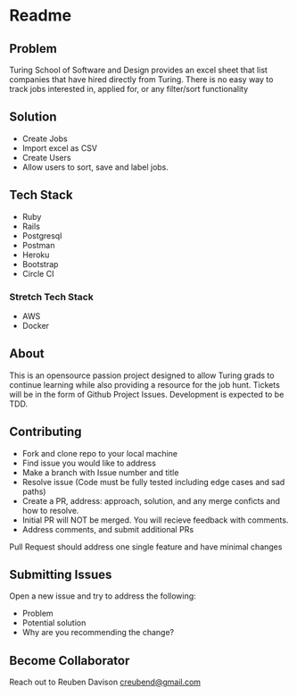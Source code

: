 # Readme 

## Problem 

Turing School of Software and Design provides an excel sheet that list companies that have hired directly from Turing. There is no easy way to track jobs interested in, applied for, or any filter/sort functionality


## Solution
- Create Jobs 
- Import excel as CSV 
- Create Users
- Allow users to sort, save and label jobs. 

## Tech Stack
- Ruby
- Rails
- Postgresql
- Postman
- Heroku
- Bootstrap
- Circle CI

### Stretch Tech Stack
- AWS 
- Docker


## About 

This is an opensource passion project designed to allow Turing grads to continue learning while also providing a resource for the job hunt. Tickets will be in the form of Github Project Issues. Development is expected to be TDD. 

## Contributing 

- Fork and clone repo to your local machine
- Find issue you would like to address
- Make a branch with Issue number and title
- Resolve issue (Code must be fully tested including edge cases and sad paths) 
- Create a PR, address: approach, solution, and any merge conficts and how to resolve. 
- Initial PR will NOT be merged. You will recieve feedback with comments.
- Address comments, and submit additional PRs

Pull Request should address one single feature and have minimal changes 


## Submitting Issues

Open a new issue and try to address the following:
- Problem
- Potential solution 
- Why are you recommending the change?

## Become Collaborator 

Reach out to Reuben Davison creubend@gmail.com



